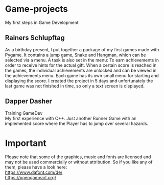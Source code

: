# Game-projects
My first steps in Game Development


## Rainers Schlupftag
As a birthday present, I put together a package of my first games made with Pygame. It contains a jump game, Snake and Hangman, which can be selected via a menu. A task is also set in the menu: To earn achievements in order to receive hints for the actual gift. 
When a certain score is reached in the games, the individual achievements are unlocked and can be viewed in the achievements menu. 
Each game has its own small menu for starting and displaying the score. 
I created the project in 5 days and unfortunately the last game was not finished in time, so only a text screen is displayed. 

## Dapper Dasher
Training GameDev
<br> My first experience with C++. Just another Runner Game with an implemented score where the Player has to jump over several hazards.


# Important
Please note that some of the graphics, music and fonts are licensed and may not be used commercially or without attribution. 
So if you like any of them, please have a look here: 
<br> https://www.dafont.com/de/
<br> https://opengameart.org/
